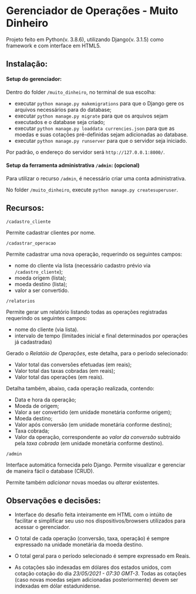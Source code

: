 # Gerenciador de Operações - Muito Dinheiro

Projeto feito em Python(v. 3.8.6), utilizando Django(v. 3.1.5) como framework e com interface em HTML5.

## Instalação:

#### Setup do gerenciador:
Dentro do folder `/muito_dinheiro`, no terminal de sua escolha:

- executar `python manage.py makemigrations` para que o Django gere os arquivos necessários para do database;
- executar `python manage.py migrate` para que os arquivos sejam executados e o database seja criado;
- executar `python manage.py loaddata currencies.json` para que as moedas e suas cotações pré-definidas sejam adicionadas ao database.
- executar `python manage.py runserver` para que o servidor seja iniciado.

Por padrão, o endereço do servidor será `http://127.0.0.1:8000/`.

#### Setup da ferramenta administrativa `/admin`: (opcional)

Para utilizar o recurso `/admin`, é necessário criar uma conta administrativa. 

No folder `/muito_dinheiro`, execute `python manage.py createsuperuser`.

## Recursos:

`/cadastro_cliente`

Permite cadastrar clientes por nome.

`/cadastrar_operacao`

Permite cadastrar uma nova operação, requerindo os seguintes campos:
- nome do cliente via lista (necessário cadastro prévio via `/cadastro_cliente`);
- moeda origem (lista);
- moeda destino (lista);
- valor a ser convertido.

`/relatorios`

Permite gerar um relatório listando todas as operações registradas requerindo os seguintes campos:
- nome do cliente (via lista).
- intervalo de tempo (limitades inicial e final determinados por operações já cadastradas)

Gerado o *Relatóio de Operações*, este detalha, para o período selecionado:

- Valor total das conversões efetuadas (em reais);
- Valor total das taxas cobradas (em reais);
- Valor total das operações (em reais).

Detalha também, abaixo, cada operação realizada, contendo:

- Data e hora da operação;
- Moeda de origem;
- Valor a ser convertido (em unidade monetária conforme origem);
- Moeda destino;
- Valor após conversão (em unidade monetária conforme destino);
- Taxa cobrada;
- Valor da operação, correspondente ao *valor da conversão* subtraído pela *taxa cobrada* (em unidade monetária conforme destino).

`/admin`

Interface automática fornecida pelo Django. Permite visualizar e gerenciar de maneira fácil o database (CRUD).

Permite também *adicionar* novas moedas ou *alterar* existentes.

## Observações e decisões:

- Interface do desafio feita inteiramente em HTML com o intúito de facilitar e simplificar seu uso nos dispositivos/browsers utilizados para acessar o gerenciador.

- O total de cada operação (conversão, taxa, operação) é sempre expressado na unidade monetária da moeda destino.

- O total geral para o período selecionado é sempre expressado em Reais.

- As cotações são indexadas em dólares dos estados unidos, com cotação cotação do dia *23/05/2021 - 07:30 GMT-3*. Todas as cotações (caso novas moedas sejam adicionadas posteriormente) devem ser indexadas em dólar estadunidense.